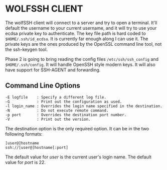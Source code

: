 WOLFSSH CLIENT
==============

The wolfSSH client will connect to a server and try to open a terminal. It'll
default the username to your current username, and it will try to use your
ecdsa private key to authenticate. The key file path is hard coded to
`$HOME/.ssh/id_ecdsa`. It is currently far enough along I can use it. The
private keys are the ones produced by the OpenSSL command line tool, not the
ssh-keygen tool.

Phase 2 is going to bring reading the config files `/etc/ssh/ssh_config` and
`$HOME/.ssh/config`. It will handle OpenSSH style modern keys. It will also
have support for SSH-AGENT and forwarding.

Command Line Options
--------------------

    -E logfile    : Specify a different log file.
    -G            : Print out the configuration as used.
    -l login_name : Overrides the login name specified in the destination.
    -N            : Do not execute remote command.
    -p port       : Overrides the destination port number.
    -V            : Print out the version.

The destination option is the only required option. It can be in the two
following formats:

    [user@]hostname
    ssh://[user@]hostname[:port]

The default value for _user_ is the current user's login name. The default
value for _port_ is 22.
